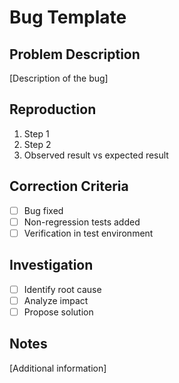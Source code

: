# Bug Template

## Problem Description
[Description of the bug]

## Reproduction
1. Step 1
2. Step 2
3. Observed result vs expected result

## Correction Criteria
- [ ] Bug fixed
- [ ] Non-regression tests added
- [ ] Verification in test environment

## Investigation
- [ ] Identify root cause
- [ ] Analyze impact
- [ ] Propose solution

## Notes
[Additional information]